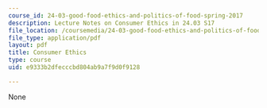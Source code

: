 ```yaml
---
course_id: 24-03-good-food-ethics-and-politics-of-food-spring-2017
description: Lecture Notes on Consumer Ethics in 24.03 S17
file_location: /coursemedia/24-03-good-food-ethics-and-politics-of-food-spring-2017/e9333b2dfecccbd804ab9a7f9d0f9128_MIT24_03S17_lec18.pdf
file_type: application/pdf
layout: pdf
title: Consumer Ethics
type: course
uid: e9333b2dfecccbd804ab9a7f9d0f9128

---
```

None